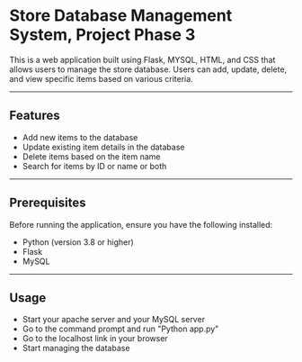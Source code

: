 # Store Database Management System, Project Phase 3
This is a web application built using Flask, MYSQL, HTML, and CSS that allows users to manage the store database. Users can add, update, delete, and view specific items based on various criteria. 

---

## Features
- Add new items to the database
- Update existing item details in the database
- Delete items based on the item name
- Search for items by ID or name or both

---

## Prerequisites
Before running the application, ensure you have the following installed:
- Python (version 3.8 or higher)
- Flask
- MySQL

---

## Usage 
- Start your apache server and your MySQL server
- Go to the command prompt and run "Python app.py"
- Go to the localhost link in your browser
- Start managing the database

